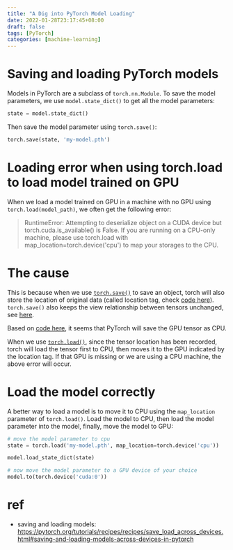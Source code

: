 ```yaml
---
title: "A Dig into PyTorch Model Loading"
date: 2022-01-28T23:17:45+08:00
draft: false
tags: [PyTorch]
categories: [machine-learning]
---
```


# Saving and loading PyTorch models

Models in PyTorch are a subclass of `torch.nn.Module`. To save the model parameters,
we use `model.state_dict()` to get all the model parameters:

<!--more-->

```python
state = model.state_dict()
```

Then save the model parameter using `torch.save()`:

```python
torch.save(state, 'my-model.pth')
```

# Loading error when using torch.load to load model trained on GPU

When we load a model trained on GPU in a machine with no GPU using `torch.load(model_path)`,
we often get the following error:

> RuntimeError: Attempting to deserialize object on a CUDA device but
> torch.cuda.is_available() is False. If you are running on a CPU-only machine,
> please use torch.load with map_location=torch.device('cpu') to map your
> storages to the CPU.

# The cause

This is because when we use [`torch.save()`](https://pytorch.org/docs/stable/generated/torch.save.html#torch-save) to save an object,
torch will also store the location of original data (called location tag, check [code here](https://github.com/pytorch/pytorch/blob/be2dc8f2940d3c95941516a811be8c504910d1ea/torch/serialization.py#L574)).
`torch.save()` also keeps the view relationship between tensors unchanged, see [here](https://pytorch.org/docs/stable/notes/serialization.html#saving-and-loading-tensors-preserves-views).

Based on [code here](https://github.com/pytorch/pytorch/blob/be2dc8f2940d3c95941516a811be8c504910d1ea/torch/serialization.py#L600-L601), it seems that PyTorch will save the GPU tensor as CPU.

When we use [`torch.load()`](https://pytorch.org/docs/stable/generated/torch.load.html#torch.load), since the tensor location has been recorded,
torch will load the tensor first to CPU, then moves it to the GPU indicated by the location tag.
If that GPU is missing or we are using a CPU machine, the above error will occur.

# Load the model correctly

A better way to load a model is to move it to CPU using the `map_location` parameter of `torch.load()`.
Load the model to CPU, then load the model parameter into the model, finally, move the model to GPU:

```python
# move the model parameter to cpu
state = torch.load('my-model.pth', map_location=torch.device('cpu'))

model.load_state_dict(state)

# now move the model parameter to a GPU device of your choice
model.to(torch.device('cuda:0'))
```

# ref

+ saving and loading models: https://pytorch.org/tutorials/recipes/recipes/save_load_across_devices.html#saving-and-loading-models-across-devices-in-pytorch
